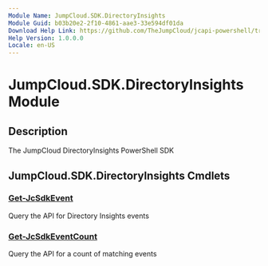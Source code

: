 ```yaml
---
Module Name: JumpCloud.SDK.DirectoryInsights
Module Guid: b03b20e2-2f10-4861-aae3-33e594df01da
Download Help Link: https://github.com/TheJumpCloud/jcapi-powershell/tree/master/SDKs/PowerShell/jumpcloud.sdk.directoryinsights
Help Version: 1.0.0.0
Locale: en-US
---
```


# JumpCloud.SDK.DirectoryInsights Module
## Description
The JumpCloud DirectoryInsights PowerShell SDK

## JumpCloud.SDK.DirectoryInsights Cmdlets
### [Get-JcSdkEvent](Get-JcSdkEvent.md)
Query the API for Directory Insights events

### [Get-JcSdkEventCount](Get-JcSdkEventCount.md)
Query the API for a count of matching events

